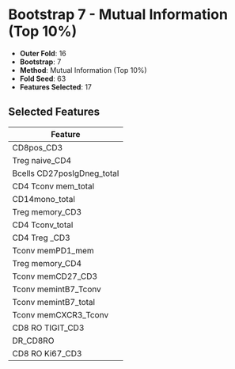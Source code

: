 # Bootstrap 7 - Mutual Information (Top 10%)

- **Outer Fold**: 16
- **Bootstrap**: 7
- **Method**: Mutual Information (Top 10%)
- **Fold Seed**: 63
- **Features Selected**: 17

## Selected Features

| Feature |
|---------|
| CD8pos_CD3 |
| Treg naive_CD4 |
| Bcells CD27posIgDneg_total |
| CD4 Tconv mem_total |
| CD14mono_total |
| Treg memory_CD3 |
| CD4 Tconv_total |
| CD4 Treg _CD3 |
| Tconv memPD1_mem |
| Treg memory_CD4 |
| Tconv memCD27_CD3 |
| Tconv memintB7_Tconv |
| Tconv memintB7_total |
| Tconv memCXCR3_Tconv |
| CD8 RO TIGIT_CD3 |
| DR_CD8RO |
| CD8  RO Ki67_CD3 |
